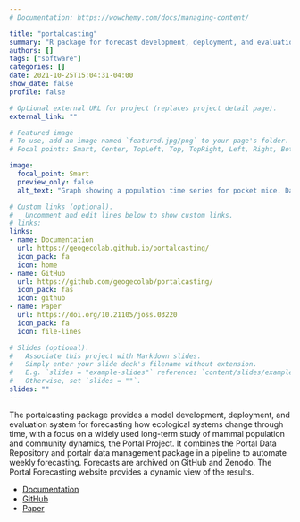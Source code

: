 ```yaml
---
# Documentation: https://wowchemy.com/docs/managing-content/

title: "portalcasting"
summary: "R package for forecast development, deployment, and evaluation for our long-term study of mammal dynamics"
authors: []
tags: ["software"]
categories: []
date: 2021-10-25T15:04:31-04:00
show_date: false
profile: false

# Optional external URL for project (replaces project detail page).
external_link: ""

# Featured image
# To use, add an image named `featured.jpg/png` to your page's folder.
# Focal points: Smart, Center, TopLeft, Top, TopRight, Left, Right, BottomLeft, Bottom, BottomRight.

image:
  focal_point: Smart
  preview_only: false
  alt_text: "Graph showing a population time series for pocket mice. Date on the x axis, number of pocket mice on the y axis, and oscillating time-series relationship with a year of foreast dynamics at the end"

# Custom links (optional).
#   Uncomment and edit lines below to show custom links.
# links:
links:
- name: Documentation
  url: https://geogecolab.github.io/portalcasting/
  icon_pack: fa
  icon: home
- name: GitHub
  url: https://github.com/geogecolab/portalcasting/
  icon_pack: fas
  icon: github
- name: Paper
  url: https://doi.org/10.21105/joss.03220
  icon_pack: fa
  icon: file-lines

# Slides (optional).
#   Associate this project with Markdown slides.
#   Simply enter your slide deck's filename without extension.
#   E.g. `slides = "example-slides"` references `content/slides/example-slides.md`.
#   Otherwise, set `slides = ""`.
slides: ""
---
```


The portalcasting package provides a model development, deployment, and evaluation system for forecasting how ecological systems change through time, with a focus on a widely used long-term study of mammal population and community dynamics, the Portal Project. It combines the Portal Data Repository and portalr data management package in a pipeline to automate weekly forecasting. Forecasts are archived on GitHub and Zenodo. The Portal Forecasting website provides a dynamic view of the results.

- [Documentation](https://geogecolab.github.io/portalcasting/)
- [GitHub](https://github.com/geogecolab/portalcasting/)
- [Paper](https://doi.org/10.21105/joss.03220)
